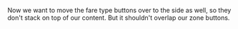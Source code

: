 Now we want to move the fare type buttons over to the side as well,
so they don't stack on top of our content.  But it shouldn't overlap
our zone buttons.